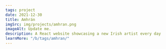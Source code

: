```yaml
---
tags: project
date: 2021-12-30
title: Amhrán
imgSrc: img/projects/amhran.png
imageAlt: Update me.
description: A React website showcasing a new Irish artist every day
learnMore: "/b/tags/amhran/"
---
```

